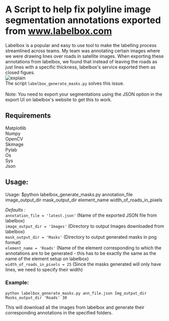 # A Script to help fix polyline image segmentation annotations exported from www.labelbox.com

Labelbox is a popular and easy to use tool to make the labelling process streamlined across teams. My team was annotating certain images where we were drawing lines over roads in satellite images. When exporting these annotations from labelbox, we found that instead of leaving the roads as just lines with a specific thickness, labelbox's service exported them as closed figues. <br>
![explain](docs/problem_explaintation.gif)<br>
The script `labelbox_generate_masks.py` solves this issue. <br>
<br>
Note: You need to export your segmentations using the JSON option in the export UI on labelbox's website to get this to work.<br>

## Requirements
Matplotlib<br>
Numpy<br>
OpenCV<br>
Skimage<br>
Pylab<br>
Os<br>
Sys<br>
Json<br>

## Usage:
Usage: $python labelbox_generate_masks.py annotation_file image_output_dir mask_output_dir element_name width_of_roads_in_pixels<br>

*Defaults :*<br>
`annotation_file = 'latest.json'` (Name of the exported JSON file from labelbox)<br>
`image_output_dir = 'Images'` (Directory to output Images downloaded from labelbox)<br>
`mask_output_dir = 'Masks'` (Directory to output generated masks in png format)<br>
`element_name = 'Roads'` (Name of the element corresponding to which the annotations are to be generated - this has to be exactly the same as the name of the element setup on labelbox)<br>
`width_of_roads_in_pixels = 25` (Since the masks generated will only have lines, we need to specify their width)<br>

### Example:<br>
`python labelbox_generate_masks.py ann_file.json Img_output_dir Masks_output_dir 'Roads' 30`<br>

This will download all the images from labelbox and generate their corresponding annotations in the specified folders.
